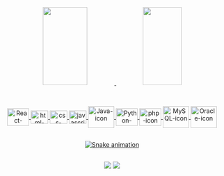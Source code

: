 <div align="center">
  <a href="https://github.com/Murilojms7">
  <img height="180em" width="45%" src="https://github-readme-stats.vercel.app/api?username=Murilojms7&show_icons=true&theme=transparent&include_all_comits=true&count_private=true&"/>
  <img height="180em" width="42%" src="https://github-readme-stats.vercel.app/api/top-langs/?username=Murilojms7&layout=compact&langs_count=07&theme=transparent"/>
 
##
  
  <div align="center"> <br>
      <img align="center" alt="React-icon" height="40" width="50"src="https://cdn.jsdelivr.net/gh/devicons/devicon/icons/react/react-original.svg" />
      <img align="center" alt="html-icon" height="30" width="40" src="https://cdn.jsdelivr.net/gh/devicons/devicon/icons/html5/html5-original.svg" />
      <img align="center" alt="css-icon" height="30" width="40" src="https://cdn.jsdelivr.net/gh/devicons/devicon/icons/css3/css3-original.svg" />
      <img align="center" alt="javascript-icon" height="30" width="40" src="https://cdn.jsdelivr.net/gh/devicons/devicon/icons/javascript/javascript-original.svg" />
      <img align="center" alt="Java-icon" height="50" width="60"src="https://cdn.jsdelivr.net/gh/devicons/devicon/icons/java/java-original-wordmark.svg" />
      <img align="center" alt="Python-icon" height="40" width="50"src="https://cdn.jsdelivr.net/gh/devicons/devicon/icons/python/python-original.svg" />
      <img align="center" alt="php-icon" height="40" width="50" src="https://cdn.jsdelivr.net/gh/devicons/devicon/icons/php/php-original.svg" />
      <img align="center" alt="MySQL-icon" height="50" width="60" src="https://cdn.jsdelivr.net/gh/devicons/devicon/icons/mysql/mysql-original-wordmark.svg" />
      <img align="center" alt="Oracle-icon" height="50" width="60" src="https://cdn.jsdelivr.net/gh/devicons/devicon/icons/oracle/oracle-original.svg" />
          
      
          
</div>

##
    
<div align="center">
  
  ![Snake animation](https://github.com/danielbped/danielbped/blob/output/github-contribution-grid-snake.svg)
  
</div>

<div align="center"><br>
  <a href="https://www.linkedin.com/in/murilo-josé-martins" target="_blank"><img src="https://img.shields.io/badge/-LinkedIn-%230077B5?style=for-the-badge&logo=linkedin&logoColor=white" target="_blank"></a> 
  <a href="mailto:Murilojms7@gmail.com"><img src="https://img.shields.io/badge/-Gmail-%23333?style=for-the-badge&logo=gmail&logoColor=white" target="_blank">     </a>
</div>
